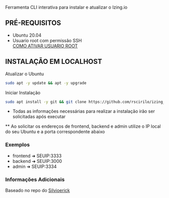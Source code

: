 Ferramenta CLI interativa para instalar e atualizar o Izing.io

## PRÉ-REQUISITOS

- Ubuntu 20.04
- Usuario root com permissão SSH<br>
[COMO ATIVAR USUARIO ROOT](https://github.com/rscirilo/izing-localhost/blob/main/ATIVAR%20ROOT.md)

## INSTALAÇÃO EM LOCALHOST

Atualizar o Ubuntu
```bash
sudo apt -y update && apt -y upgrade
```

Iniciar Instalação
```bash
sudo apt install -y git && git clone https://github.com/rscirilo/izing_local.git && sudo chmod +x ./izing-localhost/izing && cd ./izing-localhost && sudo ./izing
```

- Todas as informações necessárias para realizar a instalação irão ser solicitadas após executar

** Ao solicitar os endereços de frontend, backend e admin utilize o IP local do seu Ubuntu e a porta correspondente abaixo

### Exemplos
- frontend ➜ SEUIP:3333
- backend ➜ SEUIP:3000
- admin ➜ SEUIP:3334

### Informações Adicionais

Baseado no repo do [Silvioerick](https://github.com/Silvioerick/izing.io.installer-master)

